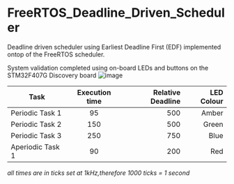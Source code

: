 # FreeRTOS_Deadline_Driven_Scheduler
Deadline driven scheduler using Earliest Deadline First (EDF) implemented ontop of the FreeRTOS scheduler.

System validation completed using on-board LEDs and buttons on the STM32F407G Discovery board 
![image](test1.gif)

| Task     | Execution time         | Relative Deadline  | LED Colour   |
| ------------- |:-------------:| -----:| -----:|
| Periodic Task 1 | 95 | 500 | Amber   |
| Periodic Task 2 | 150 |   500 |  Green |
| Periodic Task 3 | 250     |    750 |  Blue  |
| Aperiodic Task 1 | 90     | 200   | Red |

*all times are in ticks set at 1kHz,therefore 1000 ticks = 1 second*

